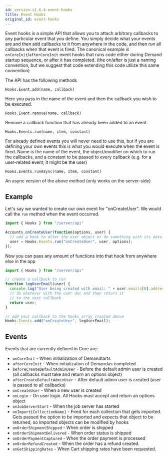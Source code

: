 ```yaml
---
id: version-v1.6.4-event-hooks
title: Event Hooks
original_id: event-hooks
---
```

    
Event hooks is a simple API that allows you to attach arbitrary callbacks to any particular event that you define. You simply
decide what your events are and then add callbacks to it from anywhere in the code, and then run all callbacks when that event
is fired. The canonical example is `onCoreInit`/`afterCoreInit` event hooks that runs code either during Demand
startup sequence, or after it has completed. (the on/after is just a naming convention, but we suggest that code extending
this code utilize this same convention)

The API has the following methods

`Hooks.Event.add(name, callback)`

Here you pass in the name of the event and then the callback you wish to be executed.

`Hooks.Event.remove(name, callback)`

Remove a callback function that has already been added to an event.

`Hooks.Events.run(name, item, constant)`

For already defined events you will never need to use this, but if you are defining your own events this is what you
would execute when the event is fired. Name is the name of the event, the object/modifier on which to run the callbacks,
and a constant to be passed to every callback (e.g. for a user-related event, it might be the user)

`Hooks.Events.runAsync(name, item, constant)`

An async version of the above method (only works on the server-side)

## Example

Let's say we wanted to create our own event for "onCreateUser". We would call the `run` method when the event occurred.

```js
import { Hooks } from "/server/api"

Accounts.onCreateUser(function(options, user) {
  // add a hook to alter the user object or do something with its data
  user = Hooks.Events.run("onCreateUser", user, options);
});
```

Now you can pass any amount of functions into that hook from anywhere else in the app

```js
import { Hooks } from "/server/api"

// create a callback to run
function logUserEmail(user) {
  console.log("User being created with email: " + user.emails[0].address);
  // do whatever with the user doc and then return it
  // to the next callback
  return user;
}

// add your callback to the hooks array created above
Hooks.Events.add("onCreateUser", logUserEmail);
```

## Events

Events that are currently defined in Core are:

-   `onCoreInit` - When initialization of Demandtarts
-   `afterCoreInit` - When initialization of Demandas completed
-   `beforeCreateDefaultAdminUser` - Before the default admin user is created (all callbacks must take and return an options object)
-   `afterCreateDefaultAdminUser` - After default admin user is created (user is passed to all callbacks)
-   `onCreateUser` - When a new user is created
-   `onLogin` - On user login. All Hooks must accept and return an options object
-   `onJobServerStart` - When the job server has started
-   `onImport{CollectionName}` - Fired for each collection that gets imported. Gets passed the option to be imported and expects that object to be returned, so imported objects can be modified by hooks
-   `onOrderShipmentShipped` - When order is shipped
-   `onOrderShipmentDelivered` - When order status is shipped
-   `onOrderPaymentCaptured` - When the order payment is processed
-   `onOrderRefundCreated` - When the order has a refund created.
-   `onGetShippingRates` - When Cart shipping rates have been requested.
